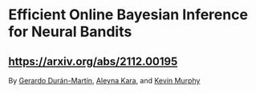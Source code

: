 # Efficient Online Bayesian Inference for Neural Bandits
## https://arxiv.org/abs/2112.00195

By [Gerardo Durán-Martín](http://github.com/gerdm), [Aleyna Kara](https://github.com/karalleyna), and [Kevin Murphy](https://github.com/murphyk)
